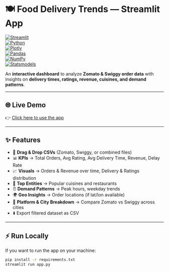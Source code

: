# 🍽️ Food Delivery Trends — Streamlit App  

[![Streamlit](https://img.shields.io/badge/Made%20With-Streamlit-FF4B4B?logo=streamlit&logoColor=white)](https://streamlit.io/)  
[![Python](https://img.shields.io/badge/Python-3.9+-3776AB?logo=python&logoColor=white)](https://www.python.org/)  
[![Plotly](https://img.shields.io/badge/Charts-Plotly-3DDC84?logo=plotly&logoColor=white)](https://plotly.com/python/)  
[![Pandas](https://img.shields.io/badge/Data-Pandas-150458?logo=pandas&logoColor=white)](https://pandas.pydata.org/)  
[![NumPy](https://img.shields.io/badge/Data-NumPy-013243?logo=numpy&logoColor=white)](https://numpy.org/)  
[![Statsmodels](https://img.shields.io/badge/Analysis-Statsmodels-008000?logo=python&logoColor=white)](https://www.statsmodels.org/)  

An **interactive dashboard** to analyze **Zomato & Swiggy order data** with insights on **delivery times, ratings, revenue, cuisines, and demand patterns**.  

---

## 🌐 Live Demo  
👉 [Click here to use the app](https://your-streamlit-deploy-link.streamlit.app/)  

---

## ✨ Features
- 📂 **Drag & Drop CSVs** (Zomato, Swiggy, or combined files)  
- 📊 **KPIs** → Total Orders, Avg Rating, Avg Delivery Time, Revenue, Delay Rate  
- 📈 **Visuals** → Orders & Revenue over time, Delivery & Ratings distribution  
- 🍔 **Top Entities** → Popular cuisines and restaurants  
- ⏰ **Demand Patterns** → Peak hours, weekday trends  
- 🌍 **Geo Insights** → Order locations (if lat/lon available)  
- 🏢 **Platform & City Breakdown** → Compare Zomato vs Swiggy across cities  
- ⬇️ Export filtered dataset as CSV  

---

## ⚡ Run Locally
If you want to run the app on your machine:  
```bash
pip install -r requirements.txt
streamlit run app.py
